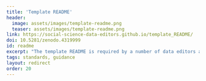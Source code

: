 ```yaml
---
title: 'Template README'
header:
  image: assets/images/template-readme.png
  teaser: assets/images/template-readme.png
link: https://social-science-data-editors.github.io/template_README/
doi: 10.5281/zenodo.4319999
id: readme
excerpt: "The template README is required by a number of data editors at social science journals, and guides researches in following multiple best practices in the documentation of their replication package."
tags: standards, guidance
layout: redirect
order: 20
---
```

